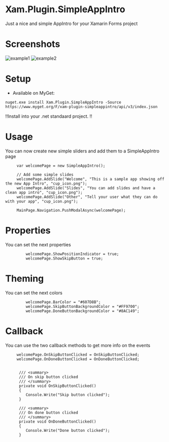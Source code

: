 # Xam.Plugin.SimpleAppIntro
Just a nice and simple AppIntro for your Xamarin Forms project 


# Screenshots
![example1](https://raw.githubusercontent.com/galadril/Xam.Plugin.SimpleAppIntro/master/1.png) ![example2](https://raw.githubusercontent.com/galadril/Xam.Plugin.SimpleAppIntro/master/2.png)


# Setup
* Available on MyGet:

```
nuget.exe install Xam.Plugin.SimpleAppIntro -Source https://www.myget.org/F/xam-plugin-simpleappintro/api/v3/index.json

```

!!Install into your .net standaard project. !!


# Usage
You can now create new simple sliders and add them to a SimpleAppIntro page 

```
     var welcomePage = new SimpleAppIntro();

     // Add some simple slides
     welcomePage.AddSlide("Welcome", "This is a sample app showing off the new App Intro", "cup_icon.png");
     welcomePage.AddSlide("Slides", "You can add slides and have a clean app intro", "cup_icon.png");
     welcomePage.AddSlide("Other", "Tell your user what they can do with your app", "cup_icon.png");

     MainPage.Navigation.PushModalAsync(welcomePage);
```

# Properties
You can set the next properties

```
         welcomePage.ShowPositionIndicator = true;
         welcomePage.ShowSkipButton = true;
```

# Theming
You can set the next colors

```
         welcomePage.BarColor = "#607D8B";
         welcomePage.SkipButtonBackgroundColor = "#FF9700";
         welcomePage.DoneButtonBackgroundColor = "#8AC149";
```

# Callback 
You can use the two callback methods to get more info on the events 

```
     welcomePage.OnSkipButtonClicked = OnSkipButtonClicked;
     welcomePage.OnDoneButtonClicked = OnDoneButtonClicked;
	  

      /// <summary>
      /// On skip button clicked
      /// </summary>
      private void OnSkipButtonClicked()
      {
         Console.Write("Skip button clicked");
      }

      /// <summary>
      /// On done button clicked
      /// </summary>
      private void OnDoneButtonClicked()
      {
         Console.Write("Done button clicked");
      }
```

